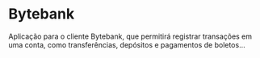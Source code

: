 # Bytebank

Aplicação para o cliente Bytebank, que permitirá registrar transações em uma conta, como transferências, depósitos e pagamentos de boletos...
